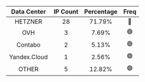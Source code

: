 | Data Center | IP Count | Percentage | Freq |
|:------------:|:--------:|:-----------:|:-----:|
| HETZNER | 28 | 71.79% | 🔴 |
| OVH | 3 | 7.69% | 🟢 |
| Contabo | 2 | 5.13% | 🟢 |
| Yandex.Cloud | 1 | 2.56% | 🟢 |
| OTHER | 5 | 12.82% | 🟢 |